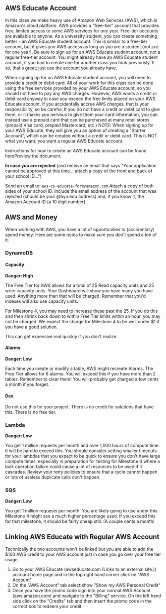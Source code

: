 ## AWS Educate Account
In this class we make heavy use of Amazon Web Services (AWS), which is Amazon's cloud platform.  AWS provides a "free-tier" account that provides  free, limited access to some AWS services for one year.  Free-tier accounts are available to anyone.  As a university student, you can create something better - an AWS Educate student account.  This is similar to a free-tier account, but it gives you AWS access as long as you are a student (not just for one year).  Be sure to sign up for an AWS Educate student account, not a regular free-tier account.  You might already have an AWS Educate student account, if you had to create one for another class you took previously.  If so, that's great; just use the account you already have.

When signing up for an AWS Educate student account, you will need to provide a credit or debit card.  All of your work for this class can be done using the free services provided by your AWS Educate account, so you should not have to pay any AWS charges.  However, AWS wants a credit or debit card anyway in case you exceed the free limits placed on your AWS Educate account.  If you accidentally accrue AWS charges, that is your responsibility, so be careful.  If you do not have a credit or debit card to give them, or it makes you nervous to give them your card information, you can instead use a prepaid card that can be purchased at many retail stores (prepaid Visa card, prepaid Mastercard, etc.)  NOTE: When signing up for your AWS Educate, they will give you an option of creating a "Starter Account", which can be created without a credit or debit card.  This is NOT what you want; you want a regular AWS Educate account.

Instructions for how to create an AWS Educate account can be found herePreview the document.

**In case you are rejected** (and receive an email that says "Your application cannot be approved at this time... attach a copy of the front and back of your school ID...")

Send an email to:
```aws-cs-educate-form@amazon.com```
Attach a copy of both sides of your school ID. Include the email address of the account that was rejected (should be your @byu.edu address) and, if you know it, the Amazon Account ID (a 10 digit number).

## AWS and Money
When working with AWS, you have a lot of opportunities to (accidentally) spend money. Here are some notes to make sure you don't spend a ton of it.

### DynamoDB 
#### Capacity
**Danger: High**

The Free Tier for AWS allows for a total of 25 Read capacity units and 25 write capacity units. Your Dashboard will show you have many you have used. Anything more than that will be charged. Remember that you'd indexes will also use capacity units.

For Milestone 4, you may need to increase these past the 25. If you do this and then shrink back down to within Free Tier limits within an hour, you may not be charged. We expect the charge for Milestone 4 to be well under $1 if you have a good solution.

This can get expensive real quickly if you don't realize.

 
#### Alarms
**Danger: Low**

Each time you create or modify a table, AWS might recreate Alarms. The Free Tier allows for 8 alarms. You will exceed this if you have more than 2 tables. Remember to clear them!
You will probably get charged a few cents a month if you forget.

 
#### Dax
Do not use this for your project. There is no credit for solutions that have this. There is no free tier. 

 

### Lambda
**Danger: Low**

You get 1 million requests per month and over 1,000 hours of compute time. It will be hard to exceed this. You should consider setting smaller timeouts for your lambdas that you expect to be quick to ensure you don't have large compute times, especially in preparation for testing for Milestone 4 where a bulk operation failure could cause a lot of resources to be used if it cascades. Review your retry policies to ensure that a cycle cannot happen or lots of useless duplicate calls don't happen.

### SQS
**Danger: Low**

You get 1 million requests per month. You are likely going to use under this. Milestone 4 might see a much higher percentage used. If you exceed this for that milestone, it should be fairly cheap still. (A couple cents a month)

## Linking AWS Educate with Regular AWS Account
Technically the two accounts won't be linked but you are able to add the $100 AWS credit to your AWS account just in case you go over your free tier usage.

1. Go to your AWS Educate (awseducate.com (Links to an external site.)) account home page and in the top right hand corner click on "AWS Account"
2. On the "AWS Account" tab select show "Show my AWS Personal Credit"
3. Once you have the promo code sign into your normal AWS Account (aws.amazon.com) and navigate to the "Billing" service. On the left hand side click on the "Credits" tab and then insert the promo code in the correct box to redeem your credit.
